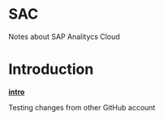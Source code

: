# SAC
Notes about SAP Analitycs Cloud

# Introduction
**[intro](/intro/README.md)**	

Testing changes from other GitHub account
